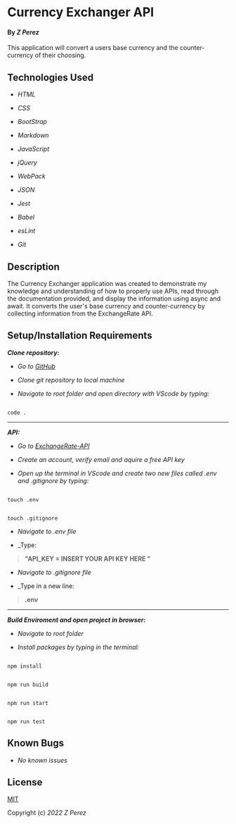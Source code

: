 
# Currency Exchanger API

  

#### By _**Z Perez**_

  

This application will convert a users base currency and the counter-currency of their choosing.

  

## Technologies Used

  

*  _HTML_

*  _CSS_

*  _BootStrap_

*  _Markdown_

*  _JavaScript_

*  _jQuery_

*  _WebPack_

*  _JSON_

*  _Jest_

*  _Babel_

*  _esLint_

*  _Git_

  

## Description

  

The Currency Exchanger application was created to demonstrate my knowledge and understanding of how to properly use APIs, read through the documentation provided, and display the information using async and await. It converts the user's base currency and counter-currency by collecting information from the ExchangeRate API.

  
  

## Setup/Installation Requirements

  
**_Clone repository:_**

*  _Go to [GitHub](https://github.com/zperez0/currency-exchanger.git)_

*  _Clone git repository to local machine_

*  _Navigate to root folder and open directory with VScode by typing:_

```

code .

```

  __________________________________________________________

**_API:_**

*  _Go to [ExchangeRate-API](https://www.exchangerate-api.com/)_

*  _Create an account, verify email and aquire a free API key_

*  _Open up the terminal in VScode and create two new files called .env and .gitignore by typing:_

```

touch .env

```

```

touch .gitignore

```

*  _Navigate to .env file_

* _Type: 

> **"API_KEY = INSERT YOUR API KEY HERE "**

 

*  _Navigate to .gitignore file_

*  _Type in a new line: 

> **.env**



__________________________________________________________

 **_Build Enviroment and open project in browser:_**

*  _Navigate to root folder_

*  _Install packages by typing in the terminal:_

```

npm install

```

```

npm run build

```

```

npm run start

```

```

npm run test

```

  
  

## Known Bugs

  

*  _No known issues_

  

## License

[MIT](https://choosealicense.com/licenses/mit/)

  

Copyright (c) _2022_  _Z Perez_